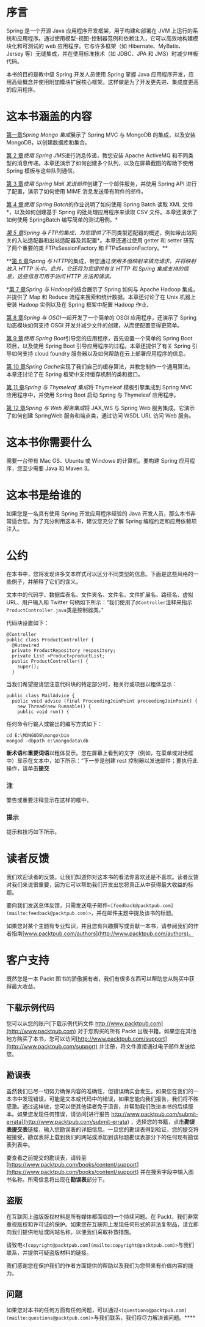 # 序言

Spring 是一个开源 Java 应用程序开发框架，用于构建和部署在 JVM 上运行的系统和应用程序。通过使用模型-视图-控制器范例和依赖注入，它可以高效地构建模块化和可测试的 web 应用程序。它与许多框架（如 Hibernate、MyBatis、Jersey 等）无缝集成，并在使用标准技术（如 JDBC、JPA 和 JMS）时减少样板代码。

本书的目的是教中级 Spring 开发人员使用 Spring 掌握 Java 应用程序开发，应用高级概念并使用附加模块扩展核心框架。这样做是为了开发更先进、集成度更高的应用程序。

# 这本书涵盖的内容

[第一章](01.html "Chapter 1. Spring Mongo Integration")*Spring Mongo 集成*展示了 Spring MVC 与 MongoDB 的集成，以及安装 MongoDB，以创建数据库和集合。

[第 2 章](02.html "Chapter 2. Messaging with Spring JMS")*使用 Spring JMS*进行消息传递，教您安装 Apache ActiveMQ 和不同类型的消息传递。本章还演示了如何创建多个队列，以及在屏幕截图的帮助下使用 Spring 模板与这些队列通信。

[第 3 章](03.html "Chapter 3. Mailing with Spring Mail")*使用 Spring Mail 发送邮件*创建了一个邮件服务，并使用 Spring API 进行了配置，演示了如何使用 MIME 消息发送带有附件的邮件。

[第 4 章](04.html "Chapter 4. Jobs with Spring Batch")*使用 Spring Batch*的作业说明了如何使用 Spring Batch 读取 XML 文件*，以及如何创建基于 Spring 的批处理应用程序来读取 CSV 文件。本章还演示了如何使用 SpringBatch 编写简单的测试用例。*

 *[第 5 章](05.html "Chapter 5. Spring Integration with FTP")*Spring 与 FTP*的集成，为您提供了*不同类型适配器的概述，例如带出站网关的入站适配器和出站适配器及其配置*。本章还通过使用 getter 和 setter 研究了两个重要的类 FTPsSessionFactory 和 FTPsSessionFactory。**

 **[第 6 章](06.html "Chapter 6. Spring Integration with HTTP")*Spring 与 HTTP*的集成，带您通过*使用多值映射来填充请求，并将映射放入 HTTP 头中。此外，它还将为您提供有关 HTTP 和 Spring 集成支持的信息，这些信息可用于访问 HTTP 方法和请求。*

 *[第 7 章](07.html "Chapter 7. Spring with Hadoop")*Spring 与 Hadoop*的结合展示了 Spring 如何与 Apache Hadoop 集成，并提供了 Map 和 Reduce 流程来搜索和统计数据。本章还讨论了在 Unix 机器上安装 Hadoop 实例以及在 Spring 框架中配置 Hadoop 作业。

[第 8 章](08.html "Chapter 8. Spring with OSGI")*Spring 与 OSGI*一起开发了一个简单的 OSGI 应用程序，还演示了 Spring 动态模块如何支持 OSGI 开发并减少文件的创建，从而使配置变得更简单。

[第 9 章](09.html "Chapter 9. Bootstrap your Application with Spring Boot")*使用 Spring Boot*引导您的应用程序，首先设置一个简单的 Spring Boot 项目，以及使用 Spring Boot 引导应用程序的过程。本章还提供了有关 Spring 引导如何支持 cloud foundry 服务器以及如何帮助在云上部署应用程序的信息。

[第 10 章](10.html "Chapter 10. Spring Cache")*Spring Cache*实现了我们自己的缓存算法，并教您制作一个通用算法。本章还讨论了在 Spring 框架中支持缓存机制的类和接口。

[第 11 章](11.html "Chapter 11. Spring with Thymeleaf Integration")*Spring 与 Thymeleaf 集成*将 Thymeleaf 模板引擎集成到 Spring MVC 应用程序中，并使用 Spring Boot 启动 Spring 与 Thymeleaf 应用程序。

[第 12 章](12.html "Chapter 12. Spring with Web Service Integration")*Spring 与 Web 服务集成*将 JAX_WS 与 Spring Web 服务集成。它演示了如何创建 SpringWeb 服务和端点类，通过访问 WSDL URL 访问 Web 服务。

# 这本书你需要什么

需要一台带有 Mac OS、Ubuntu 或 Windows 的计算机。要构建 Spring 应用程序，您至少需要 Java 和 Maven 3。

# 这本书是给谁的

如果您是一名具有使用 Spring 开发应用程序经验的 Java 开发人员，那么本书非常适合您。为了充分利用这本书，建议您充分了解 Spring 编程约定和应用依赖项注入。

# 公约

在本书中，您将发现许多文本样式可以区分不同类型的信息。下面是这些风格的一些例子，并解释了它们的含义。

文本中的代码字、数据库表名、文件夹名、文件名、文件扩展名、路径名、虚拟 URL、用户输入和 Twitter 句柄如下所示：“我们使用了`@Controller`注释来指示`ProductController.java`类是控制器类。”

代码块设置如下：

```
@Controller
public class ProductController {
  @Autowired
  private ProductRepository respository;
  private List <Product>productList;
  public ProductController() {
    super();
  }
```

当我们希望提请您注意代码块的特定部分时，相关行或项目以粗体显示：

```
public class MailAdvice {
  public void advice (final ProceedingJoinPoint proceedingJoinPoint) {
    new Thread(new Runnable() {
    public void run() {
```

任何命令行输入或输出的编写方式如下：

```
cd E:\MONGODB\mongo\bin
mongod -dbpath e:\mongodata\db

```

**新术语**和**重要词语**以粗体显示。您在屏幕上看到的文字（例如，在菜单或对话框中）显示在文本中，如下所示：“下一步是创建 rest 控制器以发送邮件；要执行此操作，请单击**提交**

### 注

警告或重要注释显示在这样的框中。

### 提示

提示和技巧如下所示。

# 读者反馈

我们欢迎读者的反馈。让我们知道你对这本书的看法你喜欢还是不喜欢。读者反馈对我们来说很重要，因为它可以帮助我们开发出您将真正从中获得最大收益的标题。

要向我们发送总体反馈，只需发送电子邮件`<[feedback@packtpub.com](mailto:feedback@packtpub.com)>`，并在邮件主题中提及该书的标题。

如果您对某个主题有专业知识，并且您有兴趣撰写或贡献一本书，请参阅我们的作者指南[www.packtpub.com/authors](http://www.packtpub.com/authors)。

# 客户支持

既然您是一本 Packt 图书的骄傲拥有者，我们有很多东西可以帮助您从购买中获得最大收益。

## 下载示例代码

您可以从您的账户[下载示例代码文件 http://www.packtpub.com](http://www.packtpub.com) 对于您购买的所有 Packt 出版书籍。如果您在其他地方购买了本书，您可以访问[http://www.packtpub.com/support](http://www.packtpub.com/support) 并注册，将文件直接通过电子邮件发送给您。

## 勘误表

虽然我们已尽一切努力确保内容的准确性，但错误确实会发生。如果您在我们的一本书中发现错误，可能是文本或代码中的错误，如果您能向我们报告，我们将不胜感激。通过这样做，您可以使其他读者免于沮丧，并帮助我们改进本书的后续版本。如果您发现任何错误，请访问[进行报告 http://www.packtpub.com/submit-errata](http://www.packtpub.com/submit-errata) ，选择您的书籍，点击**勘误表提交表**链接，输入您勘误表的详细信息。一旦您的勘误表得到验证，您的提交将被接受，勘误表将上载到我们的网站或添加到该标题勘误表部分下的任何现有勘误表列表中。

要查看之前提交的勘误表，请转至[https://www.packtpub.com/books/content/support](https://www.packtpub.com/books/content/support) 并在搜索字段中输入图书名称。所需信息将出现在**勘误表**部分下。

## 盗版

在互联网上盗版版权材料是所有媒体都面临的一个持续问题。在 Packt，我们非常重视版权和许可证的保护。如果您在互联网上发现任何形式的非法复制品，请立即向我们提供地址或网站名称，以便我们采取补救措施。

请致电`<[copyright@packtpub.com](mailto:copyright@packtpub.com)>`与我们联系，并提供可疑盗版材料的链接。

我们感谢您在保护我们的作者方面提供的帮助以及我们为您带来有价值内容的能力。

## 问题

如果您对本书的任何方面有任何问题，可以通过`<[questions@packtpub.com](mailto:questions@packtpub.com)>`与我们联系，我们将尽力解决该问题。****